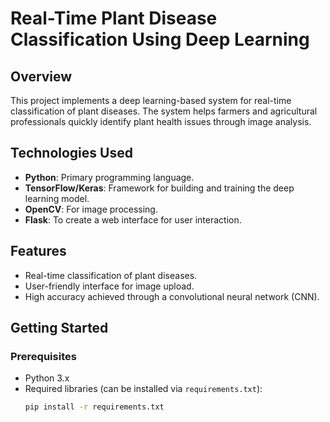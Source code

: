 # Real-Time Plant Disease Classification Using Deep Learning

## Overview
This project implements a deep learning-based system for real-time classification of plant diseases. The system helps farmers and agricultural professionals quickly identify plant health issues through image analysis.

## Technologies Used
- **Python**: Primary programming language.
- **TensorFlow/Keras**: Framework for building and training the deep learning model.
- **OpenCV**: For image processing.
- **Flask**: To create a web interface for user interaction.

## Features
- Real-time classification of plant diseases.
- User-friendly interface for image upload.
- High accuracy achieved through a convolutional neural network (CNN).

## Getting Started
### Prerequisites
- Python 3.x
- Required libraries (can be installed via `requirements.txt`):
  ```bash
  pip install -r requirements.txt
